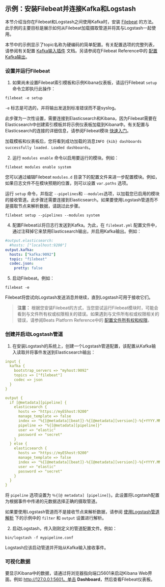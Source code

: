 ## 示例：安装Filebeat并连接Kafka和Logstash

本节介绍当你在Filebeat和Logstash之间使用Kafka时，安装 [Filebeat](https://www.elastic.co/guide/en/beats/filebeat/6.7/filebeat-modules-overview.html) 的方法。此示例的主要目标是展示如何从Filebeat加载摄取管道并将其与Logstash一起使用。

本节中的示例显示了topic名称为硬编码的简单配置。有关配置选项的完整列表，请参阅有关配置 [Kafka输入插件](../17-Input-plugins/kafka.md) 文档。另请参阅在Filebeat Reference中的 [配置Kafka输出](https://www.elastic.co/guide/en/beats/filebeat/6.7/kafka-output.html)。

### 设置并运行Filebeat

1. 如果尚未设置Filebeat索引模板和示例Kibana仪表板，请运行Filebeat `setup` 命令立即执行此操作：

```shell
filebeat -e setup
```

`-e` 标志是可选的，并将输出发送到标准错误而不是syslog。

此步骤为一次性设置，需要连接到Elasticsearch和Kibana，因为Filebeat需要在Elasticsearch中创建索引模板并将示例仪表板加载到Kibana中。有关配置与Elasticsearch的连接的详细信息，请参阅Filebeat模块 [快速入门](https://www.elastic.co/guide/en/beats/filebeat/6.7/filebeat-modules-quickstart.html)。

加载模板和仪表板后，您将看到成功加载的消息`INFO {kib} dashboards successfully loaded. Loaded dashboards`。

2. 运行 `modules enable` 命令以启用要运行的模块。例如：

```shell
filebeat modules enable system
```

您可以通过编辑Filebeat `modules.d` 目录下的配置文件来进一步配置模块。例如，如果日志文件不在模块预期的位置，则可以设置 `var.paths` 选项。

运行 `setup` 命令，并指定 `--pipelines`和 `--modules`选项，以加载您已启用的模块的接收管道。此步骤还需要连接到Elasticsearch。如果要使用Logstash管道而不是摄取节点来解析数据，请跳过此步骤。

```shell
filebeat setup --pipelines --modules system
```

4. 配置Filebeat以将日志行发送到Kafka。为此，在 `filebeat.yml` 配置文件中，通过注释掉它来禁用Elasticsearch输出，并启用Kafka输出。例如：

```yaml
#output.elasticsearch:
  #hosts: ["localhost:9200"]
output.kafka:
  hosts: ["kafka:9092"]
  topic: "filebeat"
  codec.json:
    pretty: false
```

5. 启动Filebeat。例如：

```shell
filebeat -e
```

Filebeat将尝试向Logstash发送消息并继续，直到Logstash可用于接收它们。

> **注意：**
> 根据您安装Filebeat的方式，当您尝试运行Filebeat模块时，可能会看到与文件所有权或权限相关的错误。如果遇到与文件所有权或权限相关的错误，请参阅Beats Platform Reference中的 [配置文件所有权和权限](https://www.elastic.co/guide/en/beats/libbeat/6.7/config-file-permissions.html)。

### 创建并启动Logstash管道

1. 在安装Logstash的系统上，创建一个Logstash管道配置，该配置从Kafka输入读取并将事件发送到Elasticsearch输出：

```yaml
input {
  kafka {
    bootstrap_servers => "myhost:9092"
    topics => ["filebeat"]
    codec => json
  }
}

output {
  if [@metadata][pipeline] {
    elasticsearch {
      hosts => "https://myEShost:9200"
      manage_template => false
      index => "%{[@metadata][beat]}-%{[@metadata][version]}-%{+YYYY.MM.dd}"
      pipeline => "%{[@metadata][pipeline]}" 
      user => "elastic"
      password => "secret"
    }
  } else {
    elasticsearch {
      hosts => "https://myEShost:9200"
      manage_template => false
      index => "%{[@metadata][beat]}-%{[@metadata][version]}-%{+YYYY.MM.dd}"
      user => "elastic"
      password => "secret"
    }
  }
}
```


将 `pipeline` 选项设置为 `％{[@ metadata] [pipeline]}`。此设置将Logstash配置为根据事件中传递的元数据选择正确的摄取管道。

如果要使用Logstash管道而不是接收节点来解析数据，请参阅 [使用Logstash管道解析](09-Working-with-Filebeat-Modules/Use-Logstash-pipelines-for-parsing.md) 下的示例中的 `filter` 和 `output` 设置进行解析。

2. 启动Logstash，传入刚刚定义的管道配置文件。例如：

```shell
bin/logstash -f mypipeline.conf
```

Logstash应该启动管道并开始从Kafka输入接收事件。

### 可视化数据

要显示Kibana中的数据，请通过将浏览器指向端口5601来启动Kibana Web界面。例如 http://127.0.0.1:5601。单击 **Dashboard**，然后查看Filebeat仪表板。
